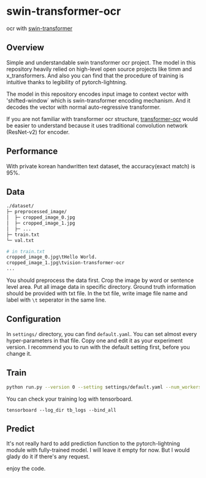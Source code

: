 # swin-transformer-ocr
ocr with [swin-transformer](https://arxiv.org/abs/2103.14030)

## Overview
Simple and understandable swin transformer ocr project.
The model in this repository heavily relied on high-level open source projects like timm and x_transformers.
And also you can find that the procedure of training is intuitive thanks to legibility of pytorch-lightning.

The model in this repository encodes input image to context vector with 'shifted-window` which is swin-transformer encoding mechanism. And it decodes the vector with normal auto-regressive transformer.

If you are not familiar with transformer ocr structure, [transformer-ocr](https://github.com/YongWookHa/transformer-ocr) would be easier to understand because it uses traditional convolution network (ResNet-v2) for encoder.

## Performance
With private korean handwritten text dataset, the accuracy(exact match) is 95%.

## Data
```bash
./dataset/
├─ preprocessed_image/
│  ├─ cropped_image_0.jpg
│  ├─ cropped_image_1.jpg
│  ├─ ...
├─ train.txt
└─ val.txt

# in train.txt
cropped_image_0.jpg\tHello World.
cropped_image_1.jpg\tvision-transformer-ocr
...
```

You should preprocess the data first. Crop the image by word or sentence level area. Put all image data in specific directory. Ground truth information should be provided with txt file. In the txt file, write image file name and label with `\t` seperator in the same line.

## Configuration
In `settings/` directory, you can find `default.yaml`. You can set almost every hyper-parameters in that file. Copy one and edit it as your experiment version. I recommend you to run with the default setting first, before you change it.

## Train
```bash
python run.py --version 0 --setting settings/default.yaml --num_workers 16
```
You can check your training log with tensorboard.  
```
tensorboard --log_dir tb_logs --bind_all
```  

## Predict
It's not really hard to add prediction function to the pytorch-lightning module with fully-trained model. I will leave it empty for now. But I would glady do it if there's any request.

enjoy the code.